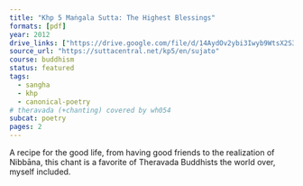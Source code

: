 ```yaml
---
title: "Khp 5 Maṅgala Sutta: The Highest Blessings"
formats: [pdf]
year: 2012
drive_links: ["https://drive.google.com/file/d/14AydOv2ybi3Iwyb9WtsX2S3bODn4p1Xz/view?usp=drivesdk"]
source_url: "https://suttacentral.net/kp5/en/sujato"
course: buddhism
status: featured
tags:
  - sangha
  - khp
  - canonical-poetry
# theravada (+chanting) covered by wh054
subcat: poetry
pages: 2
---
```


A recipe for the good life, from having good friends to the realization of Nibbāna, this chant is a favorite of Theravada Buddhists the world over, myself included.
